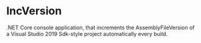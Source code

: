 # IncVersion
.NET Core console application, that increments the AssemblyFileVersion of a Visual Studio 2019 Sdk-style project automatically every build.
